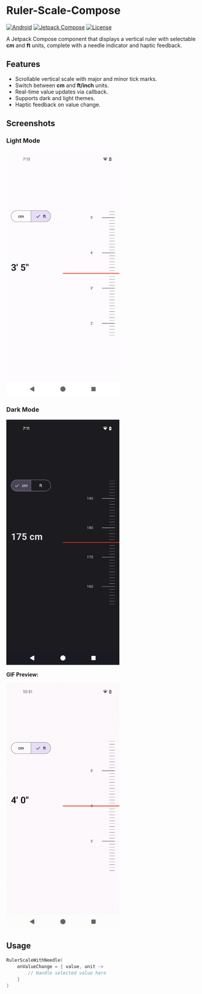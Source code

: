 # Ruler-Scale-Compose

[![Android](https://img.shields.io/badge/platform-Android-green.svg)](https://developer.android.com/)
[![Jetpack Compose](https://img.shields.io/badge/Jetpack%20Compose-UI-blue)](https://developer.android.com/jetpack/compose)
[![License](https://img.shields.io/badge/license-MIT-blue.svg)](LICENSE)

A Jetpack Compose component that displays a vertical ruler with selectable **cm** and **ft** units,
complete with a needle indicator and haptic feedback.

## Features

- Scrollable vertical scale with major and minor tick marks.
- Switch between **cm** and **ft/inch** units.
- Real-time value updates via callback.
- Supports dark and light themes.
- Haptic feedback on value change.

## Screenshots

### Light Mode

<img src="screenshots/light_mode.png" width="300" />

### Dark Mode

<img src="screenshots/dark_mode.png" width="300" />

**GIF Preview:**

<img src="screenshots/demo.gif" alt="Demo" width="300"/>

## Usage

```kotlin
RulerScaleWithNeedle(
    onValueChange = { value, unit ->
        // Handle selected value here
    }
)
